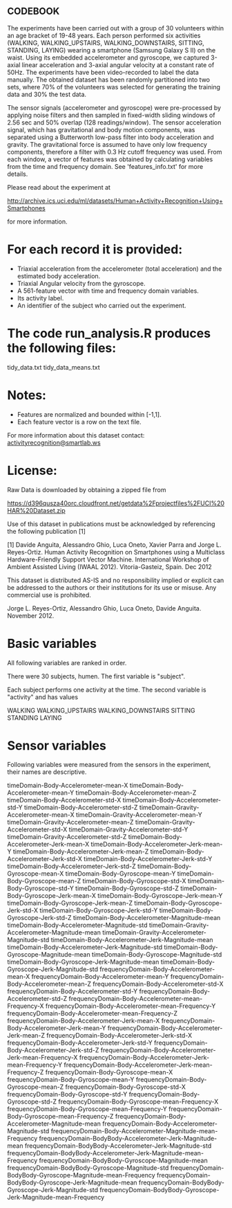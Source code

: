 ## CODEBOOK

The experiments have been carried out with a group of 30 volunteers within an age bracket of 19-48 years. Each person performed six activities (WALKING, WALKING_UPSTAIRS, WALKING_DOWNSTAIRS, SITTING, STANDING, LAYING) wearing a smartphone (Samsung Galaxy S II) on the waist. Using its embedded accelerometer and gyroscope, we captured 3-axial linear acceleration and 3-axial angular velocity at a constant rate of 50Hz. The experiments have been video-recorded to label the data manually. The obtained dataset has been randomly partitioned into two sets, where 70% of the volunteers was selected for generating the training data and 30% the test data. 

The sensor signals (accelerometer and gyroscope) were pre-processed by applying noise filters and then sampled in fixed-width sliding windows of 2.56 sec and 50% overlap (128 readings/window). The sensor acceleration signal, which has gravitational and body motion components, was separated using a Butterworth low-pass filter into body acceleration and gravity. The gravitational force is assumed to have only low frequency components, therefore a filter with 0.3 Hz cutoff frequency was used. From each window, a vector of features was obtained by calculating variables from the time and frequency domain. See 'features_info.txt' for more details. 

Please read about the experiment at

http://archive.ics.uci.edu/ml/datasets/Human+Activity+Recognition+Using+Smartphones

for more information.

For each record it is provided:
======================================

- Triaxial acceleration from the accelerometer (total acceleration) and the estimated body acceleration.
- Triaxial Angular velocity from the gyroscope. 
- A 561-feature vector with time and frequency domain variables. 
- Its activity label. 
- An identifier of the subject who carried out the experiment.

The code run_analysis.R produces the following files:
=====================================================

tidy_data.txt
tidy_data_means.txt


Notes: 
======
- Features are normalized and bounded within [-1,1].
- Each feature vector is a row on the text file.

For more information about this dataset contact: activityrecognition@smartlab.ws

License:
========
Raw Data is downloaded by obtaining a zipped file from 

https://d396qusza40orc.cloudfront.net/getdata%2Fprojectfiles%2FUCI%20HAR%20Dataset.zip

Use of this dataset in publications must be acknowledged by referencing the following publication [1] 

[1] Davide Anguita, Alessandro Ghio, Luca Oneto, Xavier Parra and Jorge L. Reyes-Ortiz. Human Activity Recognition on Smartphones using a Multiclass Hardware-Friendly Support Vector Machine. International Workshop of Ambient Assisted Living (IWAAL 2012). Vitoria-Gasteiz, Spain. Dec 2012

This dataset is distributed AS-IS and no responsibility implied or explicit can be addressed to the authors or their institutions for its use or misuse. Any commercial use is prohibited.

Jorge L. Reyes-Ortiz, Alessandro Ghio, Luca Oneto, Davide Anguita. November 2012.

# Basic variables

All following variables are ranked in order. 

There were 30 subjects, humen. The first variable is "subject".

Each subject performs one activity at the time. The second variable is "activity" and has values

WALKING
WALKING_UPSTAIRS
WALKING_DOWNSTAIRS
SITTING
STANDING
LAYING

# Sensor variables
Following variables were measured from the sensors in the experiment, their names are descriptive.

timeDomain-Body-Accelerometer-mean-X
timeDomain-Body-Accelerometer-mean-Y
timeDomain-Body-Accelerometer-mean-Z
timeDomain-Body-Accelerometer-std-X
timeDomain-Body-Accelerometer-std-Y
timeDomain-Body-Accelerometer-std-Z
timeDomain-Gravity-Accelerometer-mean-X
timeDomain-Gravity-Accelerometer-mean-Y
timeDomain-Gravity-Accelerometer-mean-Z
timeDomain-Gravity-Accelerometer-std-X
timeDomain-Gravity-Accelerometer-std-Y
timeDomain-Gravity-Accelerometer-std-Z
timeDomain-Body-Accelerometer-Jerk-mean-X
timeDomain-Body-Accelerometer-Jerk-mean-Y
timeDomain-Body-Accelerometer-Jerk-mean-Z
timeDomain-Body-Accelerometer-Jerk-std-X
timeDomain-Body-Accelerometer-Jerk-std-Y
timeDomain-Body-Accelerometer-Jerk-std-Z
timeDomain-Body-Gyroscope-mean-X
timeDomain-Body-Gyroscope-mean-Y
timeDomain-Body-Gyroscope-mean-Z
timeDomain-Body-Gyroscope-std-X
timeDomain-Body-Gyroscope-std-Y
timeDomain-Body-Gyroscope-std-Z
timeDomain-Body-Gyroscope-Jerk-mean-X
timeDomain-Body-Gyroscope-Jerk-mean-Y
timeDomain-Body-Gyroscope-Jerk-mean-Z
timeDomain-Body-Gyroscope-Jerk-std-X
timeDomain-Body-Gyroscope-Jerk-std-Y
timeDomain-Body-Gyroscope-Jerk-std-Z
timeDomain-Body-Accelerometer-Magnitude-mean
timeDomain-Body-Accelerometer-Magnitude-std
timeDomain-Gravity-Accelerometer-Magnitude-mean
timeDomain-Gravity-Accelerometer-Magnitude-std
timeDomain-Body-Accelerometer-Jerk-Magnitude-mean
timeDomain-Body-Accelerometer-Jerk-Magnitude-std
timeDomain-Body-Gyroscope-Magnitude-mean
timeDomain-Body-Gyroscope-Magnitude-std
timeDomain-Body-Gyroscope-Jerk-Magnitude-mean
timeDomain-Body-Gyroscope-Jerk-Magnitude-std
frequencyDomain-Body-Accelerometer-mean-X
frequencyDomain-Body-Accelerometer-mean-Y
frequencyDomain-Body-Accelerometer-mean-Z
frequencyDomain-Body-Accelerometer-std-X
frequencyDomain-Body-Accelerometer-std-Y
frequencyDomain-Body-Accelerometer-std-Z
frequencyDomain-Body-Accelerometer-mean-Frequency-X
frequencyDomain-Body-Accelerometer-mean-Frequency-Y
frequencyDomain-Body-Accelerometer-mean-Frequency-Z
frequencyDomain-Body-Accelerometer-Jerk-mean-X
frequencyDomain-Body-Accelerometer-Jerk-mean-Y
frequencyDomain-Body-Accelerometer-Jerk-mean-Z
frequencyDomain-Body-Accelerometer-Jerk-std-X
frequencyDomain-Body-Accelerometer-Jerk-std-Y
frequencyDomain-Body-Accelerometer-Jerk-std-Z
frequencyDomain-Body-Accelerometer-Jerk-mean-Frequency-X
frequencyDomain-Body-Accelerometer-Jerk-mean-Frequency-Y
frequencyDomain-Body-Accelerometer-Jerk-mean-Frequency-Z
frequencyDomain-Body-Gyroscope-mean-X
frequencyDomain-Body-Gyroscope-mean-Y
frequencyDomain-Body-Gyroscope-mean-Z
frequencyDomain-Body-Gyroscope-std-X
frequencyDomain-Body-Gyroscope-std-Y
frequencyDomain-Body-Gyroscope-std-Z
frequencyDomain-Body-Gyroscope-mean-Frequency-X
frequencyDomain-Body-Gyroscope-mean-Frequency-Y
frequencyDomain-Body-Gyroscope-mean-Frequency-Z
frequencyDomain-Body-Accelerometer-Magnitude-mean
frequencyDomain-Body-Accelerometer-Magnitude-std
frequencyDomain-Body-Accelerometer-Magnitude-mean-Frequency
frequencyDomain-BodyBody-Accelerometer-Jerk-Magnitude-mean
frequencyDomain-BodyBody-Accelerometer-Jerk-Magnitude-std
frequencyDomain-BodyBody-Accelerometer-Jerk-Magnitude-mean-Frequency
frequencyDomain-BodyBody-Gyroscope-Magnitude-mean
frequencyDomain-BodyBody-Gyroscope-Magnitude-std
frequencyDomain-BodyBody-Gyroscope-Magnitude-mean-Frequency
frequencyDomain-BodyBody-Gyroscope-Jerk-Magnitude-mean
frequencyDomain-BodyBody-Gyroscope-Jerk-Magnitude-std
frequencyDomain-BodyBody-Gyroscope-Jerk-Magnitude-mean-Frequency

